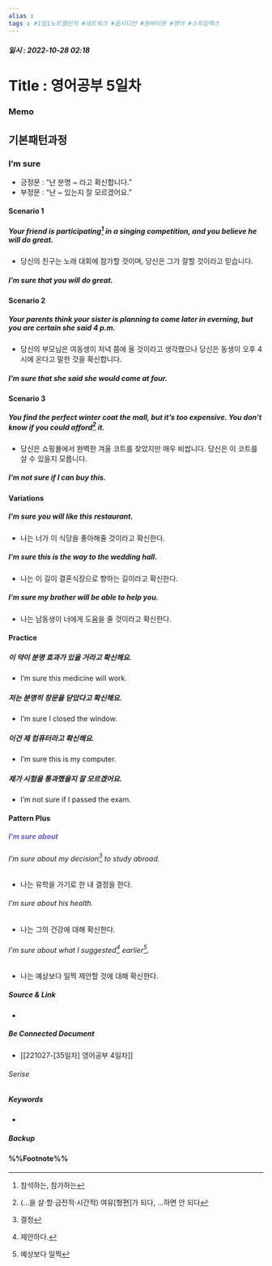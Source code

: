 ```yaml
---
alias : 
tags : #1일1노트챌린지 #네트워크 #옵시디언 #원바이원 #영어 #스피킹맥스
---
```


##### 일시 : 2022-10-28 02:18

# Title : 영어공부 5일차

### Memo

## 기본패턴과정

### I’m sure
- 긍정문 : “난 분명 ~ 라고 확신합니다.”
- 부정문 : “난 ~ 있는지 잘 모르겠어요.”

#### Scenario 1

##### Your friend is participating[^1] in a singing competition, and you believe he will do great.
- 당신의 친구는 노래 대회에 참가할 것이며, 당신은 그가 잘할 것이라고 믿습니다.

##### I’m sure that you will do great.

#### Scenario 2

##### Your parents think your sister is planning to come later in everning, but you are certain she said 4 p.m.
- 당신의 부모님은 여동생이 저녁 쯤에 올 것이라고 생각했으나 당신은 동생이 오후 4시에 온다고 말한 것을 확신합니다.

##### I’m sure that she said she would come at four.

#### Scenario 3

##### You find the perfect winter coat the mall, but it’s too expensive. You don’t know if you could afford[^2] it.
- 당신은 쇼핑몰에서 완벽한 겨울 코트를 찾았지만 매우 비쌉니다. 당신은 이 코트를 살 수 있을지 모릅니다.

##### I’m not sure if I can buy this.

#### Variations

##### I’m sure you will like this restaurant.
- 나는 너가 이 식당을 좋아해줄 것이라고 확신한다.

##### I’m sure this is the way to the wedding hall.
- 나는 이 길이 결혼식장으로 향하는 길이라고 확신한다.

##### I’m sure my brother will be able to help you.
- 나는 남동생이 너에게 도움을 줄 것이라고 확신한다.

#### Practice

##### 이 약이 분명 효과가 있을 거라고 확신해요.
- I’m sure this medicine will work.

##### 저는 분명히 창문을 닫았다고 확신해요.
- I’m sure I closed the window.

##### 이건 제 컴퓨터라고 확신해요.
- I’m sure this is my computer.

##### 제가 시험을 통과했을지 잘 모르겠어요.
- I’m not sure if I passed the exam.

#### Pattern Plus

##### <font color="SlateBlue">I’m sure about</font>

###### I’m sure about my decision[^3] to study abroad.
- 나는 유학을 가기로 한 내 결정을 한다.

###### I’m sure about his health.
- 나는 그의 건강에 대해 확신한다.

###### I’m sure about what I suggested[^4] earlier[^5].
- 나는 예상보다 일찍 제안할 것에 대해 확신한다.

##### Source & Link
- 

##### Be Connected Document
- [[221027-[35일차] 영어공부 4일차]]

###### Serise


##### Keywords
- 

##### Backup


#### %%Footnote%%

[^1]: 참석하는, 참가하는
[^2]: (…을 살·할·금전적·시간적) 여유[형편]가 되다, …하면 안 되다
[^3]: 결정
[^4]: 제안하다.
[^5]: 예상보다 일찍